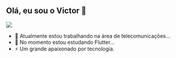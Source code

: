 ## Olá, eu sou o Victor 👋
<picture>
  <source
    srcset="https://github-readme-stats.vercel.app/api?username=josvictorcs&show_icons=true&theme=dark"
    media="(prefers-color-scheme: dark)"
  />
  <source
    srcset="https://github-readme-stats.vercel.app/api?username=josvictorcs&show_icons=true"
    media="(prefers-color-scheme: light), (prefers-color-scheme: no-preference)"
  />
  <img src="https://github-readme-stats.vercel.app/api?username=josvictorcs&show_icons=true" />
</picture>

- 🔭 Atualmente estou trabalhando na área de telecomunicações...
- 🌱 No momento estou estudando Flutter...
- ⚡ Um grande apaixonado por tecnologia.

